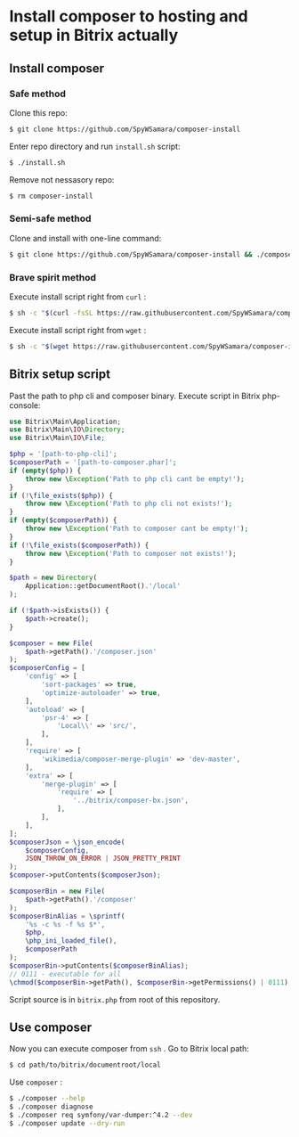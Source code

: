 # Install composer to hosting and setup in Bitrix actually

## Install composer

### Safe method

Clone this repo:

``` sh
$ git clone https://github.com/SpyWSamara/composer-install
```

Enter repo directory and run `install.sh` script:

``` sh
$ ./install.sh
```

Remove not nessasory repo:

``` sh
$ rm composer-install
```

### Semi-safe method

Clone and install with one-line command:

``` sh
$ git clone https://github.com/SpyWSamara/composer-install && ./composer-install/install.sh && rm -rf composer-install
```

### Brave spirit method

Execute install script right from `curl` :

``` sh
$ sh -c "$(curl -fsSL https://raw.githubusercontent.com/SpyWSamara/composer-install/main/install.sh)"
```

Execute install script right from `wget` :

``` sh
$ sh -c "$(wget https://raw.githubusercontent.com/SpyWSamara/composer-install/main/install.sh -O -)"
```

## Bitrix setup script

Past the path to php cli and composer binary. Execute script in Bitrix php-console:

``` php
use Bitrix\Main\Application;
use Bitrix\Main\IO\Directory;
use Bitrix\Main\IO\File;

$php = '[path-to-php-cli]';
$composerPath = '[path-to-composer.phar]';
if (empty($php)) {
    throw new \Exception('Path to php cli cant be empty!');
}
if (!\file_exists($php)) {
    throw new \Exception('Path to php cli not exists!');
}
if (empty($composerPath)) {
    throw new \Exception('Path to composer cant be empty!');
}
if (!\file_exists($composerPath)) {
    throw new \Exception('Path to composer not exists!');
}

$path = new Directory(
    Application::getDocumentRoot().'/local'
);

if (!$path->isExists()) {
    $path->create();
}

$composer = new File(
    $path->getPath().'/composer.json'
);
$composerConfig = [
    'config' => [
        'sort-packages' => true,
        'optimize-autoloader' => true,
    ],
    'autoload' => [
        'psr-4' => [
            'Local\\' => 'src/',
        ],
    ],
    'require' => [
        'wikimedia/composer-merge-plugin' => 'dev-master',
    ],
    'extra' => [
        'merge-plugin' => [
            'require' => [
                '../bitrix/composer-bx.json',
            ],
        ],
    ],
];
$composerJson = \json_encode(
    $composerConfig,
    JSON_THROW_ON_ERROR | JSON_PRETTY_PRINT
);
$composer->putContents($composerJson);

$composerBin = new File(
    $path->getPath().'/composer'
);
$composerBinAlias = \sprintf(
    '%s -c %s -f %s $*',
    $php,
    \php_ini_loaded_file(),
    $composerPath
);
$composerBin->putContents($composerBinAlias);
// 0111 - executable for all
\chmod($composerBin->getPath(), $composerBin->getPermissions() | 0111);
```

Script source is in `bitrix.php` from root of this repository.

## Use composer

Now you can execute composer from `ssh` . Go to Bitrix local path:

``` sh
$ cd path/to/bitrix/documentroot/local
```

Use `composer` :

``` sh
$ ./composer --help
$ ./composer diagnose
$ ./composer req symfony/var-dumper:^4.2 --dev
$ ./composer update --dry-run
```
